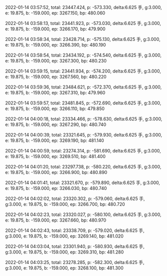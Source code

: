 2022-01-14 03:57:52, total: 23447.424, p: -573.330, delta:6.625 手, g:3.000, e: 19.875, b: -159.000, ep: 3267.150, bp: 480.060

2022-01-14 03:58:13, total: 23441.923, p: -573.030, delta:6.625 手, g:3.000, e: 19.875, b: -159.000, ep: 3266.170, bp: 479.900

2022-01-14 03:58:34, total: 23428.714, p: -575.130, delta:6.625 手, g:3.000, e: 19.875, b: -159.000, ep: 3266.390, bp: 480.190

2022-01-14 03:58:54, total: 23434.192, p: -574.540, delta:6.625 手, g:3.000, e: 19.875, b: -159.000, ep: 3267.300, bp: 480.230

2022-01-14 03:59:15, total: 23441.934, p: -574.200, delta:6.625 手, g:3.000, e: 19.875, b: -159.000, ep: 3267.560, bp: 480.220

2022-01-14 03:59:36, total: 23484.621, p: -572.370, delta:6.625 手, g:3.000, e: 19.875, b: -159.000, ep: 3267.310, bp: 479.960

2022-01-14 03:59:57, total: 23481.845, p: -572.690, delta:6.625 手, g:3.000, e: 19.875, b: -159.000, ep: 3266.110, bp: 479.850

2022-01-14 04:00:18, total: 23334.466, p: -578.630, delta:6.625 手, g:3.000, e: 19.875, b: -159.000, ep: 3267.290, bp: 480.740

2022-01-14 04:00:39, total: 23321.645, p: -579.930, delta:6.625 手, g:3.000, e: 19.875, b: -159.000, ep: 3269.190, bp: 481.140

2022-01-14 04:00:59, total: 23274.314, p: -581.690, delta:6.625 手, g:3.000, e: 19.875, b: -159.000, ep: 3269.510, bp: 481.400

2022-01-14 04:01:20, total: 23297.738, p: -580.220, delta:6.625 手, g:3.000, e: 19.875, b: -159.000, ep: 3266.900, bp: 480.890

2022-01-14 04:01:41, total: 23321.670, p: -579.890, delta:6.625 手, g:3.000, e: 19.875, b: -159.000, ep: 3266.030, bp: 480.740

2022-01-14 04:02:02, total: 23320.302, p: -579.060, delta:6.625 手, g:3.000, e: 19.875, b: -159.000, ep: 3266.700, bp: 480.720

2022-01-14 04:02:23, total: 23320.027, p: -580.100, delta:6.625 手, g:3.000, e: 19.875, b: -159.000, ep: 3267.660, bp: 480.970

2022-01-14 04:02:43, total: 23338.709, p: -579.020, delta:6.625 手, g:3.000, e: 19.875, b: -159.000, ep: 3269.140, bp: 481.020

2022-01-14 04:03:04, total: 23301.940, p: -580.930, delta:6.625 手, g:3.000, e: 19.875, b: -159.000, ep: 3269.310, bp: 481.280

2022-01-14 04:03:25, total: 23278.285, p: -582.300, delta:6.625 手, g:3.000, e: 19.875, b: -159.000, ep: 3268.100, bp: 481.300